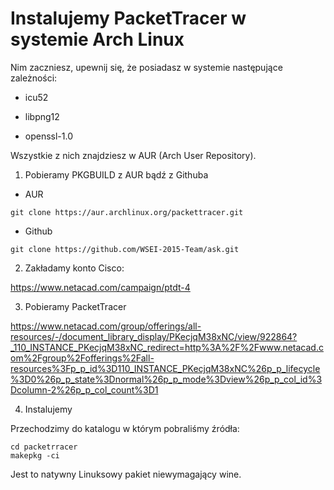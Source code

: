 # Instalujemy PacketTracer w systemie Arch Linux 


Nim zaczniesz, upewnij się, że posiadasz w systemie następujące zależności:

* icu52

* libpng12

* openssl-1.0

Wszystkie z nich znajdziesz w AUR (Arch User Repository).

1. Pobieramy PKGBUILD z AUR bądź z Githuba

* AUR

```
git clone https://aur.archlinux.org/packettracer.git

```
* Github

```
git clone https://github.com/WSEI-2015-Team/ask.git

```

2. Zakładamy konto Cisco:

https://www.netacad.com/campaign/ptdt-4

3. Pobieramy PacketTracer

https://www.netacad.com/group/offerings/all-resources/-/document_library_display/PKecjqM38xNC/view/922864?_110_INSTANCE_PKecjqM38xNC_redirect=http%3A%2F%2Fwww.netacad.com%2Fgroup%2Fofferings%2Fall-resources%3Fp_p_id%3D110_INSTANCE_PKecjqM38xNC%26p_p_lifecycle%3D0%26p_p_state%3Dnormal%26p_p_mode%3Dview%26p_p_col_id%3Dcolumn-2%26p_p_col_count%3D1

4. Instalujemy

Przechodzimy do katalogu w którym pobraliśmy źródła:

```
cd packetrracer
makepkg -ci

```
Jest to natywny Linuksowy pakiet niewymagający wine. 




